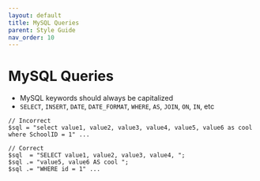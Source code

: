 ```yaml
---
layout: default
title: MySQL Queries
parent: Style Guide
nav_order: 10
---
```


# MySQL Queries
- MySQL keywords should always be capitalized 
 - `SELECT`, `INSERT`, `DATE`, `DATE_FORMAT`, `WHERE`, `AS`, `JOIN`, `ON`, `IN`, etc

```
// Incorrect
$sql = "select value1, value2, value3, value4, value5, value6 as cool where SchoolID = 1" ...

// Correct
$sql  = "SELECT value1, value2, value3, value4, ";
$sql .= "value5, value6 AS cool ";
$sql .= "WHERE id = 1" ...
```
